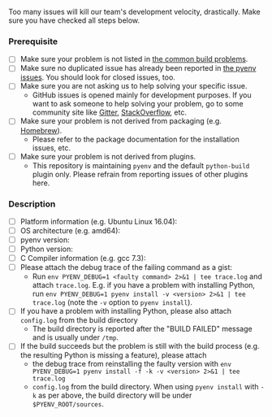 Too many issues will kill our team's development velocity, drastically.
Make sure you have checked all steps below.

### Prerequisite
* [ ] Make sure your problem is not listed in [the common build problems](https://github.com/pyenv/pyenv/wiki/Common-build-problems).
* [ ] Make sure no duplicated issue has already been reported in [the pyenv issues](https://github.com/pyenv/pyenv/issues). You should look for closed issues, too.
* [ ] Make sure you are not asking us to help solving your specific issue.
  * GitHub issues is opened mainly for development purposes. If you want to ask someone to help solving your problem, go to some community site like [Gitter](https://gitter.im/yyuu/pyenv), [StackOverflow](https://stackoverflow.com/questions/tagged/pyenv), etc.
* [ ] Make sure your problem is not derived from packaging (e.g. [Homebrew](https://brew.sh)).
  * Please refer to the package documentation for the installation issues, etc.
* [ ] Make sure your problem is not derived from plugins.
  * This repository is maintaining `pyenv` and the default `python-build` plugin only. Please refrain from reporting issues of other plugins here.

### Description
- [ ] Platform information (e.g. Ubuntu Linux 16.04):
- [ ] OS architecture (e.g. amd64):
- [ ] pyenv version:
- [ ] Python version:
- [ ] C Compiler information (e.g. gcc 7.3): 
- [ ] Please attach the debug trace of the failing command as a gist:
  * Run `env PYENV_DEBUG=1 <faulty command> 2>&1 | tee trace.log` and attach `trace.log`. E.g. if you have a problem with installing Python, run `env PYENV_DEBUG=1 pyenv install -v <version> 2>&1 | tee trace.log` (note the `-v` option to `pyenv install`).
- [ ] If you have a problem with installing Python, please also attach `config.log` from the build directory
  * The build directory is reported after the "BUILD FAILED" message and is usually under `/tmp`.
- [ ] If the build succeeds but the problem is still with the build process (e.g. the resulting Python is missing a feature), please attach
  * the debug trace from reinstalling the faulty version with `env PYENV_DEBUG=1 pyenv install -f -k -v <version> 2>&1 | tee trace.log`
  * `config.log` from the build directory. When using `pyenv install` with `-k` as per above, the build directory will be under `$PYENV_ROOT/sources`.
